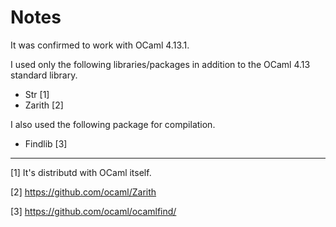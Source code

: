 # Notes

It was confirmed to work with OCaml 4.13.1.

I used only the following libraries/packages in addition to the OCaml 4.13 standard library.

- Str [1]
- Zarith [2]

I also used the following package for compilation.

- Findlib [3]

---
[1] It's distributd with OCaml itself.

[2] https://github.com/ocaml/Zarith

[3] https://github.com/ocaml/ocamlfind/
